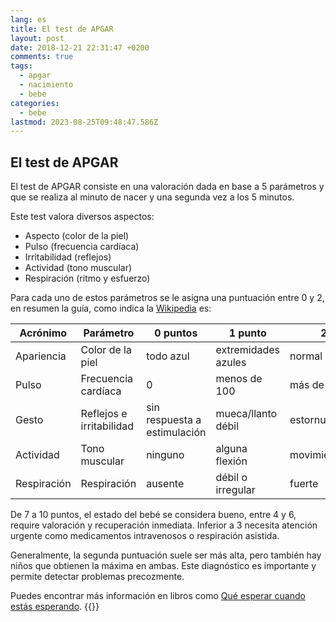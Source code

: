 ```yaml
---
lang: es
title: El test de APGAR
layout: post
date: 2018-12-21 22:31:47 +0200
comments: true
tags:
  - apgar
  - nacimiento
  - bebe
categories:
  - bebe
lastmod: 2023-08-25T09:48:47.586Z
---
```


## El test de APGAR

El test de APGAR consiste en una valoración dada en base a 5 parámetros y que se realiza al minuto de nacer y una segunda vez a los 5 minutos.

Este test valora diversos aspectos:

- Aspecto (color de la piel)
- Pulso (frecuencia cardíaca)
- Irritabilidad (reflejos)
- Actividad (tono muscular)
- Respiración (ritmo y esfuerzo)

Para cada uno de estos parámetros se le asigna una puntuación entre 0 y 2, en resumen la guía, como indica la [Wikipedia](https://es.wikipedia.org/wiki/Test_de_Apgar) es:

| Acrónimo    | Parámetro                | 0 puntos                     | 1 punto             | 2 puntos              |
| ----------- | ------------------------ | ---------------------------- | ------------------- | --------------------- |
| Apariencia  | Color de la piel         | todo azul                    | extremidades azules | normal                |
| Pulso       | Frecuencia cardíaca      | 0                            | menos de 100        | más de 100            |
| Gesto       | Reflejos e irritabilidad | sin respuesta a estimulación | mueca/llanto débil  | estornudo/tos/pataleo |
| Actividad   | Tono muscular            | ninguno                      | alguna flexión      | movimiento activo     |
| Respiración | Respiración              | ausente                      | débil o irregular   | fuerte                |

De 7 a 10 puntos, el estado del bebé se considera bueno, entre 4 y 6, require valoración y recuperación inmediata. Inferior a 3 necesita atención urgente como medicamentos intravenosos o respiración asistida.

Generalmente, la segunda puntuación suele ser más alta, pero también hay niños que obtienen la máxima en ambas. Este diagnóstico es importante y permite detectar problemas precozmente.

Puedes encontrar más información en libros como [Qué esperar cuando estás
esperando](https://www.amazon.es/dp/8408122975?tag=redken-21&smid=A1PT7S6F0FISH).
{{<disfruta>}}
